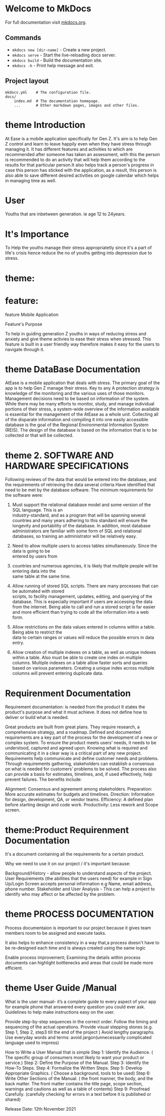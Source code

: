 # Welcome to MkDocs

For full documentation visit [mkdocs.org](https://www.mkdocs.org).

## Commands

* `mkdocs new [dir-name]` - Create a new project.
* `mkdocs serve` - Start the live-reloading docs server.
* `mkdocs build` - Build the documentation site.
* `mkdocs -h` - Print help message and exit.

## Project layout

    mkdocs.yml    # The configuration file.
    docs/
        index.md  # The documentation homepage.
        ...       # Other markdown pages, images and other files.
# theme Introduction
At Ease is a mobile application specifically for Gen Z. It's aim is to help Gen Z control and learn to leave happily even when they have stress through managing it. It has different features and activities to which are recommended after someone has taken an assessment, with this the person is recommended to do an activity that will help them according to the results for that particular person.It also helps track a person's progress in case this person has sticked with the application, as a result, this person is also able to save different desired activities on google calendar which helps in managing time as well.

# User 
Youths that are inbetween generation. ie age 12 to 24years.

# It's Importance 
To Help the youths manage their stress appropriatetly since it's a part of life's crisis hence reduce the no of youths getting into depression due to stress.

# theme:
#    feature:  
feature Mobile Application

Feature's Purpose

To help in guiding generation Z youths in ways of reducing stress and anxiety and give theme activies to ease their stress when stressed. This feature is built in a user friendly way therefore makes it easy for the users to navigate through it.

# theme DataBase Documentation

AtEase is a mobile application that deals with stress. The primary goal of the app is to help Gen Z manage their stress. Key to any
A protection strategy is knowledge of the monitoring and the various uses of those monitors. Management decisions need to be based on information of the system. While there may be many efforts to monitor, study, and manage individual portions of their stress, a system-wide overview of the information available is essential for the management of the AtEase as a whole unit. Collecting all of the
disparate information and compiling it into one easily accessible database is the goal of the Regional Environmental Information
System (REIS). The design of the database is based on the information that is to be collected or that will be collected.


# theme 2. SOFTWARE AND HARDWARE SPECIFICATIONS


 Following reviews of the data that would be entered into the database, and the requirements of retrieving the data several criteria
 Have identified that need to be met by the database software. The minimum requirements for the software were:
1. Must support the relational database model and some version of the SQL language. This is an        
  industry-standard, and as
  a program that will be spanning several countries and many years adhering to this standard will ensure the longevity and
  portability of the database. In addition, most database administrators are familiar with some form of SQL and relational databases, so training an administrator will be relatively easy.

2. Need to allow multiple users to access tables simultaneously. Since the data is going to be  
   entered by users from 
4. countries and numerous agencies, it is likely that multiple people will be entering data into the    
   same table at the same time.

3. Allow running of stored SQL scripts. There are many processes that can be automated with stored   
   scripts, to facility management, updates, editing, and querying of the 
   database. This is especially important if users are accessing the data from the internet. 
   Being able to call and run a stored script is far easier and more efficient than trying to code all the information into a web form.

4. Allow restrictions on the data values entered in columns within a table. Being able to restrict the   
   data to certain ranges or values will reduce the possible errors in data entry.

5. Allow creation of multiple indexes on a table, as well as unique indexes within a table. Also must be 
   able to create one
   index on multiple columns. Multiple indexes on a table allow faster sorts and queries based on various parameters.
   Creating a unique index across multiple columns will prevent entering duplicate data. 


# Requirenment Documentation

Requirement documentation: is needed from the product It states the product's purpose and what it must achieve. It does not define how to deliver or build what is needed.

Great products are built from great plans. They require research, a comprehensive strategy, and a roadmap. Defined and documented requirements are a key part of the process for the development of a new or complex system. To ensure the product meets users’ needs, it needs to be understood, captured and agreed upon. Knowing what is required and communicating it in a clear way is a critical part of any new project.
Requirements help communicate and define customer needs and problems. Through requirements gathering, stakeholders can establish a consensus on what is needed for customers’ problems to be solved. The process also can provide a basis for estimates, timelines, and, if used effectively, help prevent failures. The benefits include:

Alignment: Consensus and agreement among stakeholders.
Preparation: More accurate estimates for budgets and timelines.
Direction: Information for design, development, QA, or vendor teams.
Efficiency: A defined plan before starting design and code work.
Productivity: Less rework and Scope screen.

# theme:Product Requirenment Documentation

It's a document containing all the requirements for a certain product.

 Why we need to use it on our project / it's important because:

Background/History - allow people to understand aspects of the project.
User Requirements (the abilities that the users need) for example in Sign Up/Login Screen accepts personal information e.g Name, email address,  phone number.
Stakeholder and User Analysis - This can help a project to identify who may affect or be affected by the problem.




# theme PROCESS DOCUMENTATION
Process documentaion is important to our project because it gives team members room to be assigned and execute tasks.

It also helps to enhance consistency in a way that,a process doesn't have to be re-designed each time and is always created using the same logic

Enable process improvement; Examining the details within process documents can highlight bottlenecks and areas that could be made more efficient.

# theme User Guide /Manual
What is the user manual- it’s a complete guide to every aspect of your app for example phone that answered every question you could ever ask.
Guidelines to help make instructions easy on the user.

Provide step-by-step sequences in the correct order.
Follow the timing and sequencing of the actual operations.
Provide visual stepping stones (e.g. Step 1, Step 2, step3 till the end of the project )
Avoid lengthy paragraphs.
Use everyday words and terms: avoid jargon(unnecessarily complicated language used to impress)

How to Write a User Manual that is simple
Step 1: Identify the Audience. ( The specific group of consumers most likely to want your product or service.) 
 Step 2: Define the Purpose of the Manual.
Step 3: Identify the How-To Steps. 
Step 4: Formalize the Written Steps. 
Step 5: Develop Appropriate Graphics. ( Choose a background, tools to be used)
Step 6: Write Other Sections of the Manual. ( the front manner, the body, and the back matter. The front matter contains the title page, scope section, warnings and cautions as well as a table of contents)
Step 9: Proofread Carefully. (carefully checking for errors in a text before it is published or shared)


Release Date: 12th November 2021